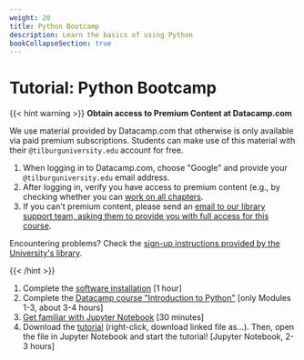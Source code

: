 ```yaml
---
weight: 20
title: Python Bootcamp
description: Learn the basics of using Python
bookCollapseSection: true
---
```


# Tutorial: Python Bootcamp

<!--
## Learning goals

- Enable you to write and execute simple code in Python
- Familairizing with interface:
- Familiarize with basic programming concepts
  - Loading packages
  - Variables
  - Looping
  - String manipulations (e.g., `.replace`)
  - Regular expressions (`import re`)
  - Dictionaries (for JSON objects)
  - Arrays for looping through a list of text
  - Functions
  - Error handling (`try` and `except`)
- Reading from and writing to ASCII files (e.g., .txt, .csv)
- Know where to look for help (e.g., Stackoverflow)
-->

{{< hint warning >}}
__Obtain access to Premium Content at Datacamp.com__

We use material provided by Datacamp.com that otherwise is only available via paid premium subscriptions. Students can make use of this material with their `@tilburguniversity.edu` account for free.

1) When logging in to Datacamp.com, choose "Google" and provide your `@tilburguniversity.edu` email address.
2) After logging in, verify you have access to premium content (e.g., by checking whether you can [work on all chapters](https://learn.datacamp.com/courses/intermediate-r).
3) If you can't premium content, please send an [email to our library support team, asking them to provide you with full access for this course](mailto:Library-Scienceskills@tilburguniversity.edu).

Encountering problems? Check the [sign-up instructions provided by the University's library](https://www.tilburguniversity.edu/students/skills/programming). <!--External students are encouraged to buy a subscription for the duration of this course.-->

{{< /hint >}}

1. Complete the [software installation](../software) [1 hour]
2. Complete the [Datacamp course "Introduction to Python"](https://learn.datacamp.com/courses/intro-to-python-for-data-science) [only Modules 1-3, about 3-4 hours]
3. [Get familiar with Jupyter Notebook](https://www.youtube.com/watch?v=HW29067qVWk) [30 minutes]
4. Download the [tutorial](python-bootcamp.zip) (right-click, download linked file as…). Then, open the file in Jupyter Notebook and start the tutorial! [Jupyter Notebook, 2-3 hours] <!-- the zip file also includes the data they need for the last few exercises --> 
